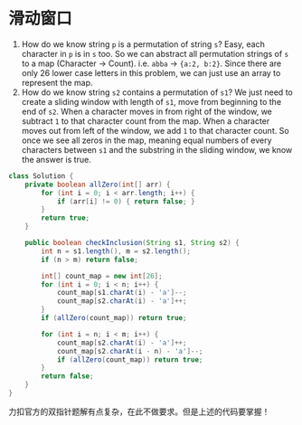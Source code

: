 # 滑动窗口
1. How do we know string `p` is a permutation of string `s`? Easy, each character in `p` is in `s` too. So we can abstract all permutation strings of `s` to a map (Character -> Count). i.e. `abba` -> `{a:2, b:2}`. Since there are only 26 lower case letters in this problem, we can just use an array to represent the map.
2. How do we know string `s2` contains a permutation of `s1`? We just need to create a sliding window with length of `s1`, move from beginning to the end of `s2`. When a character moves in from right of the window, we subtract `1` to that character count from the map. When a character moves out from left of the window, we add `1` to that character count. So once we see all zeros in the map, meaning equal numbers of every characters between `s1` and the substring in the sliding window, we know the answer is true.

```java
class Solution {
    private boolean allZero(int[] arr) {
        for (int i = 0; i < arr.length; i++) {
            if (arr[i] != 0) { return false; }
        }
        return true;
    }

    public boolean checkInclusion(String s1, String s2) {
        int n = s1.length(), m = s2.length();
        if (n > m) return false;

        int[] count_map = new int[26];
        for (int i = 0; i < n; i++) {
            count_map[s1.charAt(i) - 'a']--;
            count_map[s2.charAt(i) - 'a']++;
        }
        if (allZero(count_map)) return true;

        for (int i = n; i < m; i++) {
            count_map[s2.charAt(i) - 'a']++;
            count_map[s2.charAt(i - n) - 'a']--;
            if (allZero(count_map)) return true;
        }
        return false;
    }
}
```

力扣官方的双指针题解有点复杂，在此不做要求。但是上述的代码要掌握！